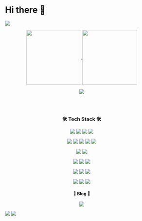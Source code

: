 # Hi there 🙌

<!-- ### hits
[![Hits](https://hits.seeyoufarm.com/api/count/incr/badge.svg?url=https%3A%2F%2Fgithub.com%2Fww8007&count_bg=%2379C83D&title_bg=%23555555&icon=&icon_color=%23E7E7E7&title=hits&edge_flat=false)](https://hits.seeyoufarm.com) -->

<img src="https://capsule-render.vercel.app/api?type=rect&color=timeGradient&height=200&width=400&section=header&text=Dong-Hyun-Jang&%20render&fontSize=70"/>

<p align="center">


<a href="https://github.com/ww8007">
  <img align="center" src="https://github-readme-stats.vercel.app/api?username=ww8007&theme=tokyonight" height="180"/>
</a>
<a href="https://github.com/ww8007">
  <img align="center" src="https://github-readme-stats.vercel.app/api/top-langs/?username=ww8007&theme=tokyonight&layout=compact&exclude_repo=OPNE-CV,Python,Project,AWS_Serverless,Google_Image_Crawling,MFC-WINDOW-PROGRAMMING)](https://github.com/anuraghazra/github-readme-stats"  height="180" />
</a>


</p>
<!-- <img src="https://conf.reactjs.org/tickets/Dudu-Kim" /> -->
 

<p align="center">
<a href="https://github.com/devxb/gitanimals">
  <img src="https://render.gitanimals.org/farms/ww8007"/>
</a>
</p>  
 
<br />
  <!-- <h3 align="center">I’m currently learning about React & TypeScript.</h3> -->
<br />
<h3 align="center"><b>🛠 Tech Stack 🛠</b></h3>

<p align="center">
<img src="https://img.shields.io/badge/TypeScript-3776AB?style=flat-square&logo=TypeScript&logoColor=white"/></a>
<img src="https://img.shields.io/badge/JavaScript-F7DF1E?style=flat-square&logo=JavaScript&logoColor=grey"/></a>
<img src="https://img.shields.io/badge/HTML5-E34F26?style=flat-square&logo=HTML5&logoColor=white"/>
<img src="https://img.shields.io/badge/CSS3-1572B6?style=flat-square&logo=CSS3&logoColor=white"/>
</p>
<p align="center">
<img src="https://img.shields.io/badge/React-61DAFB?style=flat-square&logo=React&logoColor=black"/></a>
<img src="https://img.shields.io/badge/Redux-764ABC?style=flat-square&logo=Redux&logoColor=white"/></a>
<img src="https://img.shields.io/badge/Redux Saga-999999?style=flat-square&logo=Redux-Saga&logoColor=white"/></a>
<img src="https://img.shields.io/badge/Jest-C21325?style=flat-square&logo=Jest&logoColor=white"/></a>
<img src="https://img.shields.io/badge/styled components-DB7093?style=flat-square&logo=styled-components&logoColor=white"/></a>
</p>
<p align="center">
<img src="https://img.shields.io/badge/React Native-0088CC?style=flat-square&logo=React&logoColor=black"/></a>
<img src="https://img.shields.io/badge/Expo-000020?style=flat-square&logo=Expo&logoColor=white"/></a>
</p>
<p align="center">
<img src="https://img.shields.io/badge/Docker-2496ED?style=flat-square&logo=Docker&logoColor=white"/></a>
<img src="https://img.shields.io/badge/NGINX-009639?style=flat-square&logo=NGINX&logoColor=white"/></a>
<img src="https://img.shields.io/badge/Node.js-339933?style=flat-square&logo=Node.js&logoColor=white"/>
</p>

<p align="center">
<img src="https://img.shields.io/badge/Python-007396?style=flat-square&logo=Python&logoColor=white"/>
<img src="https://img.shields.io/badge/C-A8B9CC?style=flat-square&logo=C&logoColor=white"/>
<img src="https://img.shields.io/badge/C++-00599C?style=flat-square&logo=C%2B%2B&logoColor=white"/>
</p>
</p>
<p align="center">
<img src="https://img.shields.io/badge/Amazon AWS-E95420?style=flat-square&logo=Amazon AWS&logoColor=white"/>
<img src="https://img.shields.io/badge/Firebase-FFCA28?style=flat-square&logo=Firebase&logoColor=white"/>
<img src="https://img.shields.io/badge/Google Cloud-F9AB00?style=flat-square&logo=Google Cloud&logoColor=white"/>

</p>

<h4 align="center"> 📒 Blog 📒 </h4>
<p align="center">
<a href="https://velog.io/@ww8007"><img src="https://img.shields.io/badge/-54B848?style=flat-square&logo=Vimeo&logoColor=white&logoWidth=410"/></a>
</p>
<img src="https://capsule-render.vercel.app/api?type=rect&color=timeGradient&height=150&section=footer&%20render&fontSize=90"/>

<a align="center" href="https://hits.seeyoufarm.com">
 <img src="https://hits.seeyoufarm.com/api/count/incr/badge.svg?url=https%3A%2F%2Fgithub.com%2Fww8007&count_bg=%2379C83D&title_bg=%23555555&icon=&icon_color=%23E7E7E7&title=hits&edge_flat=false"/>
</a>
